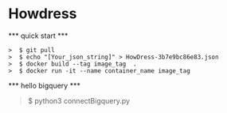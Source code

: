 # Howdress


*** quick start ***

```
>  $ git pull
>  $ echo "[Your_json_string]" > HowDress-3b7e9bc86e83.json
>  $ docker build --tag image_tag  .
>  $ docker run -it --name container_name image_tag
```

*** hello bigquery ***

>  $ python3 connectBigquery.py
